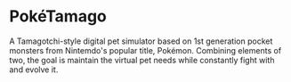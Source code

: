# PokéTamago
A Tamagotchi-style digital pet simulator based on 1st generation pocket monsters from Nintemdo's popular title, Pokémon. Combining elements of two, the goal is maintain the virtual pet needs while constantly fight with and evolve it.
